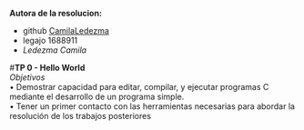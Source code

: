 **Autora de la resolucion:**
- github [CamilaLedezma](https://github.com/CamilaLedezma)
- legajo 1688911
- _Ledezma Camila_  

#**TP 0 - Hello World**  
_Objetivos_  
• Demostrar capacidad para editar, compilar, y ejecutar programas C mediante el desarrollo de un programa simple.  
• Tener un primer contacto con las herramientas necesarias para abordar la
resolución de los trabajos posteriores
